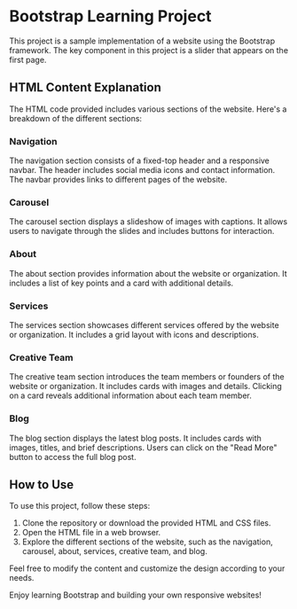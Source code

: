 # Bootstrap Learning Project

This project is a sample implementation of a website using the Bootstrap framework. The key component in this project is a slider that appears on the first page.

## HTML Content Explanation

The HTML code provided includes various sections of the website. Here's a breakdown of the different sections:

### Navigation

The navigation section consists of a fixed-top header and a responsive navbar. The header includes social media icons and contact information. The navbar provides links to different pages of the website.

### Carousel

The carousel section displays a slideshow of images with captions. It allows users to navigate through the slides and includes buttons for interaction.

### About

The about section provides information about the website or organization. It includes a list of key points and a card with additional details.

### Services

The services section showcases different services offered by the website or organization. It includes a grid layout with icons and descriptions.

### Creative Team

The creative team section introduces the team members or founders of the website or organization. It includes cards with images and details. Clicking on a card reveals additional information about each team member.

### Blog

The blog section displays the latest blog posts. It includes cards with images, titles, and brief descriptions. Users can click on the "Read More" button to access the full blog post.

## How to Use

To use this project, follow these steps:
1. Clone the repository or download the provided HTML and CSS files.
2. Open the HTML file in a web browser.
3. Explore the different sections of the website, such as the navigation, carousel, about, services, creative team, and blog.

Feel free to modify the content and customize the design according to your needs.

Enjoy learning Bootstrap and building your own responsive websites!
